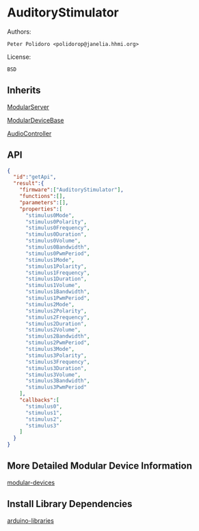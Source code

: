 # AuditoryStimulator

Authors:

    Peter Polidoro <polidorop@janelia.hhmi.org>

License:

    BSD

## Inherits

[ModularServer](https://github.com/janelia-arduino/ModularServer)

[ModularDeviceBase](https://github.com/janelia-arduino/ModularDeviceBase)

[AudioController](https://github.com/janelia-arduino/AudioController)

## API

```json
{
  "id":"getApi",
  "result":{
    "firmware":["AuditoryStimulator"],
    "functions":[],
    "parameters":[],
    "properties":[
      "stimulus0Mode",
      "stimulus0Polarity",
      "stimulus0Frequency",
      "stimulus0Duration",
      "stimulus0Volume",
      "stimulus0Bandwidth",
      "stimulus0PwmPeriod",
      "stimulus1Mode",
      "stimulus1Polarity",
      "stimulus1Frequency",
      "stimulus1Duration",
      "stimulus1Volume",
      "stimulus1Bandwidth",
      "stimulus1PwmPeriod",
      "stimulus2Mode",
      "stimulus2Polarity",
      "stimulus2Frequency",
      "stimulus2Duration",
      "stimulus2Volume",
      "stimulus2Bandwidth",
      "stimulus2PwmPeriod",
      "stimulus3Mode",
      "stimulus3Polarity",
      "stimulus3Frequency",
      "stimulus3Duration",
      "stimulus3Volume",
      "stimulus3Bandwidth",
      "stimulus3PwmPeriod"
    ],
    "callbacks":[
      "stimulus0",
      "stimulus1",
      "stimulus2",
      "stimulus3"
    ]
  }
}
```

## More Detailed Modular Device Information

[modular-devices](https://github.com/janelia-modular-devices/modular-devices)

## Install Library Dependencies

[arduino-libraries](https://github.com/janelia-arduino/arduino-libraries)

